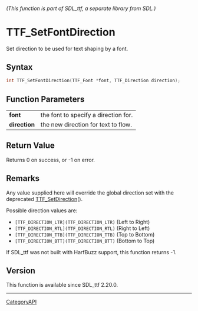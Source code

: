 ###### (This function is part of SDL_ttf, a separate library from SDL.)
# TTF_SetFontDirection

Set direction to be used for text shaping by a font.

## Syntax

```c
int TTF_SetFontDirection(TTF_Font *font, TTF_Direction direction);

```

## Function Parameters

|                   |                                      |
| ----------------- | ------------------------------------ |
| **font**          | the font to specify a direction for. |
| **direction**     | the new direction for text to flow.  |

## Return Value

Returns 0 on success, or -1 on error.

## Remarks

Any value supplied here will override the global direction set with the
deprecated [TTF_SetDirection](TTF_SetDirection)().

Possible direction values are:

- `[TTF_DIRECTION_LTR](TTF_DIRECTION_LTR)` (Left to Right)
- `[TTF_DIRECTION_RTL](TTF_DIRECTION_RTL)` (Right to Left)
- `[TTF_DIRECTION_TTB](TTF_DIRECTION_TTB)` (Top to Bottom)
- `[TTF_DIRECTION_BTT](TTF_DIRECTION_BTT)` (Bottom to Top)

If SDL_ttf was not built with HarfBuzz support, this function returns -1.

## Version

This function is available since SDL_ttf 2.20.0.

----
[CategoryAPI](CategoryAPI)

